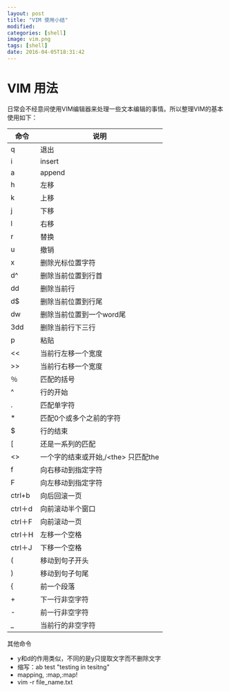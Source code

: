 ```yaml
---
layout: post
title: "VIM 使用小结"
modified:
categories: [shell]
image: vim.png
tags: [shell]
date: 2016-04-05T18:31:42
---
```


# VIM 用法

日常会不经意间使用VIM编辑器来处理一些文本编辑的事情。所以整理VIM的基本使用如下：

| 命令  |说明  |
|------|------|
|q|退出|
|i|insert|
|a|append|
|h|左移|
|k|上移|
|j|下移|
|l|右移|
|r|替换|
|u|撤销|
|x|删除光标位置字符|
|d^|删除当前位置到行首|
|dd|删除当前行|
|d$|删除当前位置到行尾|
|dw|删除当前位置到一个word尾|
|3dd|删除当前行下三行|
|p|粘贴|
|<<|当前行左移一个宽度|
|>>|当前行右移一个宽度|
|％|匹配的括号|
|^|行的开始|
|.|匹配单字符|
|*|匹配0个或多个之前的字符|
|$|行的结束|
|[|还是一系列的匹配|
|<>|一个字的结束或开始,/\<the\> 只匹配the|
|f|向右移动到指定字符|
|F|向左移动到指定字符|
|ctrl+b|向后回滚一页|
|ctrl＋d|向前滚动半个窗口|
|ctrl＋F|向前滚动一页|
|ctrl＋H|左移一个空格|
|ctrl＋J|下移一个空格|
|(|移动到句子开头|
|)|移动到句子句尾|
|{|前一个段落|
|+|下一行非空字符|
|-|前一行非空字符|
|_|当前行的非空字符|


其他命令
- y和d的作用类似，不同的是y只提取文字而不删除文字
- 缩写：ab test "testing in tesitng"
- mapping, :map,:map!
- vim -r file_name.txt
